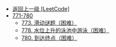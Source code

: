 - [返回上一级 [LeetCode]](LeetCode/)
- [771-780](LeetCode/771-780/)
  - [773. 滑动谜题（困难）](LeetCode/771-780/773.%20滑动谜题（困难）.md)
  - [778. 水位上升的泳池中游泳（困难）](LeetCode/771-780/778.%20水位上升的泳池中游泳（困难）.md)
  - [780. 到达终点（困难）](LeetCode/771-780/780.%20到达终点（困难）.md)
